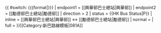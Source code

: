 {{ #switch: {{{format|}}}
  | endpoint1 = [[興華邨巴士總站|興華邨]]
  | endpoint2 = [[勵德邨巴士總站|勵德邨]]
  | direction = 2
  | status = {{HK Bus Status|P}}
  | inline = [[興華邨巴士總站|興華邨]] ↔ [[勵德邨巴士總站|勵德邨]]
  | normal =
  | full =
}}<noinclude>[[Category:新巴路線模板|081A]]</noinclude>